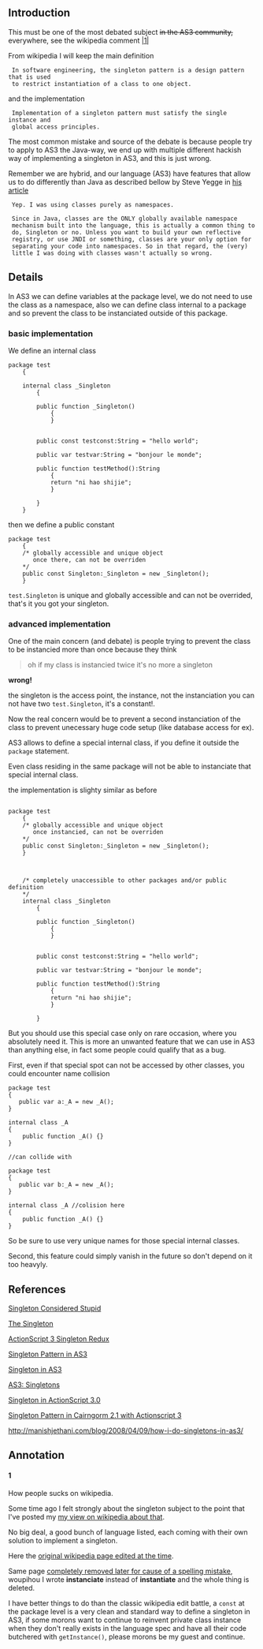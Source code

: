 ## Introduction ##

This must be one of the most debated subject ~~in the AS3 community,~~ everywhere, see the wikipedia comment [|1|](#1.md)

From wikipedia I will keep the main definition
```
 In software engineering, the singleton pattern is a design pattern that is used
 to restrict instantiation of a class to one object.
```

and the implementation
```
 Implementation of a singleton pattern must satisfy the single instance and
 global access principles.
```

The most common mistake and source of the debate is because people try to apply to AS3
the Java-way, we end up with multiple different hackish way of implementing a singleton in AS3, and this is just wrong.

Remember we are hybrid, and our language (AS3) have features that allow us to do differently than Java as described bellow by Steve Yegge in [his article](http://steve.yegge.googlepages.com/singleton-considered-stupid)
```
 Yep. I was using classes purely as namespaces.
 
 Since in Java, classes are the ONLY globally available namespace
 mechanism built into the language, this is actually a common thing to
 do, Singleton or no. Unless you want to build your own reflective
 registry, or use JNDI or something, classes are your only option for
 separating your code into namespaces. So in that regard, the (very)
 little I was doing with classes wasn't actually so wrong. 
```

## Details ##

In AS3 we can define variables at the package level, we do not need to use the class as a namespace, also we can define class internal to a package and so prevent the class to be instanciated outside of this package.

### basic implementation ###

We define an internal class
```
package test
    {
 
    internal class _Singleton
        {
 
        public function _Singleton()
            {
            }
 
 
        public const testconst:String = "hello world";
 
        public var testvar:String = "bonjour le monde";
 
        public function testMethod():String
            {
            return "ni hao shijie";
            }
 
        }
    }
```

then we define a public constant
```
package test
    {
    /* globally accessible and unique object
       once there, can not be overriden
    */
    public const Singleton:_Singleton = new _Singleton();
    }
```

`test.Singleton` is unique and globally accessible and can not be overrided,
that's it you got your singleton.


### advanced implementation ###

One of the main concern (and debate) is people trying to prevent the class to be
instancied more than once because they think
> oh if my class is instancied twice it's no more a singleton

**wrong!**

the singleton is the access point, the instance, not the instanciation
you can not have two `test.Singleton`, it's a constant!.

Now the real concern would be to prevent a second instanciation of the class
to prevent unecessary huge code setup (like database access for ex).

AS3 allows to define a special internal class, if you define it outside the `package` statement.

Even class residing in the same package will not be able to instanciate that special internal class.

the implementation is slighty similar as before
```

package test
    {
    /* globally accessible and unique object
       once instancied, can not be overriden
    */
    public const Singleton:_Singleton = new _Singleton();
    }



    /* completely unaccessible to other packages and/or public definition
    */
    internal class _Singleton
        {
 
        public function _Singleton()
            {
            }
 
 
        public const testconst:String = "hello world";
 
        public var testvar:String = "bonjour le monde";
 
        public function testMethod():String
            {
            return "ni hao shijie";
            }
 
        }

```

But you should use this special case only on rare occasion, where you absolutely need it.
This is more an unwanted feature that we can use in AS3 than anything else, in fact some people could qualify that as a bug.

First, even if that special spot can not be accessed by other classes,
you could encounter name collision

```
package test
{
   public var a:_A = new _A();
}

internal class _A
{
    public function _A() {}
}

//can collide with

package test
{
   public var b:_A = new _A();
}

internal class _A //colision here
{
    public function _A() {}
}

```

So be sure to use very unique names for those special internal classes.

Second, this feature could simply vanish in the future so don't depend on it too heavyly.


## References ##

[Singleton Considered Stupid](http://steve.yegge.googlepages.com/singleton-considered-stupid)

[The Singleton](http://www.flashbrighton.org/wordpress/?p=91)

[ActionScript 3 Singleton Redux](http://www.darronschall.com/weblog/archives/000274.cfm)

[Singleton Pattern in AS3](http://life.neophi.com/danielr/2006/10/singleton_pattern_in_as3.html)

[Singleton in AS3](http://www.cynergysystems.com/blogs/page/andrewtrice?entry=singleton_in_as3)

[AS3: Singletons](http://www.gskinner.com/blog/archives/2006/07/as3_singletons.html)

[Singleton in ActionScript 3.0](http://skovalyov.blogspot.com/2006/12/there-are-some-ways-to-create-singleton.html)

[Singleton Pattern in Cairngorm 2.1 with Actionscript 3](http://tomschober.blogspot.com/2007/01/singleton-pattern-in-cairngorm-21-with.html)

http://manishjethani.com/blog/2008/04/09/how-i-do-singletons-in-as3/


## Annotation ##

#### 1 ####

How people sucks on wikipedia.

Some time ago I felt strongly about the singleton subject to the point that I've posted my [my view on wikipedia about that](http://en.wikipedia.org/wiki/Singleton_pattern#Actionscript_3.0).

No big deal, a good bunch of language listed, each coming with their own solution to implement a singleton.

Here the [original wikipedia page edited at the time](http://en.wikipedia.org/w/index.php?title=Singleton_pattern&diff=221451066&oldid=221307090).

Same page [completely removed later for cause of a spelling mistake](http://en.wikipedia.org/w/index.php?title=Singleton_pattern&diff=231374118&oldid=229764214), woupihou I wrote **instanciate** instead of **instantiate** and the whole thing is deleted.

I have better things to do than the classic wikipedia edit battle, a `const` at the package level is a very clean and standard way to define a singleton in AS3, if some morons want to continue to reinvent private class instance when they don't really exists in the language spec and have all their code butchered with `getInstance()`, please morons be my guest and continue.